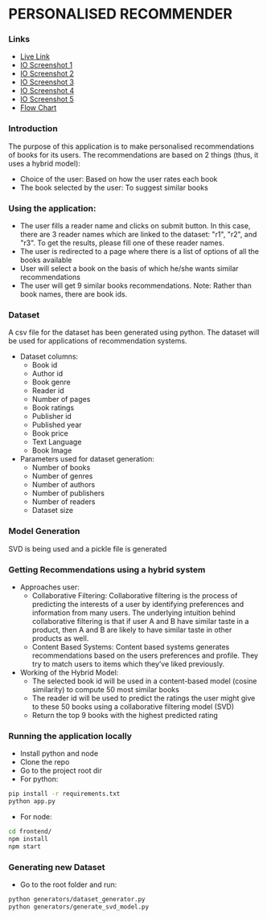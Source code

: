 # PERSONALISED RECOMMENDER


### Links
- [Live Link](https://6145cefcd1832a59bb13e7ae--books-recommender.netlify.app/)
- [IO Screenshot 1](https://drive.google.com/file/d/1vNWRtETDzkAS_MFO5nxBeY2Oa7tGBysu/view?usp=sharing)
- [IO Screenshot 2](https://drive.google.com/file/d/1-RHswveBPa7DA7tR7kcKL6cIurM-oybo/view?usp=sharing)
- [IO Screenshot 3](https://drive.google.com/file/d/1cKQ4KZ4xRUDPaJwFXK1pylv_dVzClxzg/view?usp=sharing)
- [IO Screenshot 4](https://drive.google.com/file/d/1KF7QrB8s8Ck2Pn9QBQQ92utKRpiq55cS/view?usp=sharing)
- [IO Screenshot 5](https://drive.google.com/file/d/1cFUs80nu98mrkacU5upS5yzr_uiJTsXY/view?usp=sharing)
- [Flow Chart](https://drive.google.com/file/d/1F21K_6y1qwv14tALZHg8-Zz6hSpj--iH/view?usp=sharing)

### Introduction
The purpose of this application is to make personalised recommendations of books for its users. The recommendations are based on 2 things (thus, it uses a hybrid model):
- Choice of the user: Based on how the user rates each book
- The book selected by the user: To suggest similar books

### Using the application:
- The user fills a reader name and clicks on submit button. In this case, there are 3 reader names which are linked to the dataset: "r1", "r2", and "r3". To get the results, please fill one of these reader names.
- The user is redirected to a page where there is a list of options of all the books available
- User will select a book on the basis of which he/she wants similar recommendations
- The user will get 9 similar books recommendations.
Note: Rather than book names, there are book ids.

### Dataset
A csv file for the dataset has been generated using python. The dataset will be used for applications of recommendation systems.
- Dataset columns:
    - Book id
    - Author id
    - Book genre
    - Reader id
    - Number of pages
    - Book ratings
    - Publisher id
    - Published year
    - Book price
    - Text Language
    - Book Image
- Parameters used for dataset generation:
    - Number of books
    - Number of genres
    - Number of authors
    - Number of publishers
    - Number of readers
    - Dataset size

### Model Generation
SVD is being used and a pickle file is generated 

### Getting Recommendations using a hybrid system
- Approaches user:
    - Collaborative Filtering: Collaborative filtering is the process of predicting the interests of a user by identifying preferences and information from many users.  The underlying intuition behind collaborative filtering is that if user A and B have similar taste in a product, then A and B are likely to have similar taste in other products as well.
    - Content Based Systems: Content based systems generates recommendations based on the users preferences and profile. They try to match users to items which they’ve liked previously.
- Working of the Hybrid Model:
    - The selected book id will be used in a content-based model (cosine similarity) to compute 50 most similar books
    - The reader id will be used to predict the ratings the user might give to these 50 books using a collaborative filtering model (SVD)
    - Return the top 9 books with the highest predicted rating

### Running the application locally
- Install python and node
- Clone the repo
- Go to the project root dir
- For python:
```bash
pip install -r requirements.txt
python app.py
```
- For node:
```bash
cd frontend/
npm install
npm start
```
### Generating new Dataset
- Go to the root folder and run:
```bash
python generators/dataset_generator.py
python generators/generate_svd_model.py
```